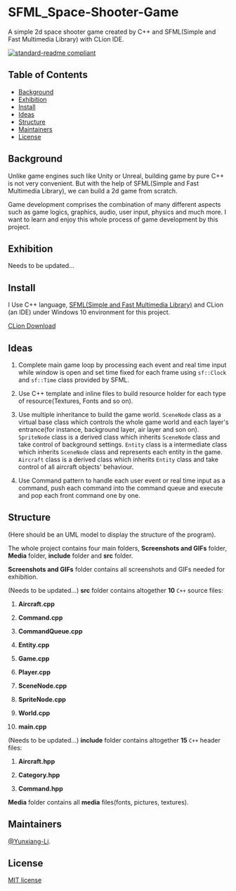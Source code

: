 # SFML_Space-Shooter-Game

A simple 2d space shooter game created by C++ and SFML(Simple and Fast Multimedia Library) with CLion IDE.

[![standard-readme compliant](https://img.shields.io/badge/readme%20style-standard-brightgreen.svg?style=flat-square)](https://github.com/RichardLitt/standard-readme)

## Table of Contents

- [Background](#Background)
- [Exhibition](#Exhibition)
- [Install](#install)
- [Ideas](#Ideas)
- [Structure](#Structure)
- [Maintainers](#Maintainers)
- [License](#license)

## Background

Unlike game engines such like Unity or Unreal, building game by pure C++ is not very convenient. But with the help of SFML(Simple and Fast Multimedia Library), we can build a 2d game from scratch. 

Game development comprises the combination of many different aspects such as game logics, graphics, audio, user input, physics and much more. I want to learn and enjoy this whole process of game development by this project.

## Exhibition

Needs to be updated...

## Install

I Use C++ language, [SFML(Simple and Fast Multimedia Library)](https://www.sfml-dev.org/index.php) and CLion (an IDE) under Windows 10 environment for this project.

[CLion Download](https://www.jetbrains.com/clion/download/#section=windows)<br>

## Ideas

1. Complete main game loop by processing each event and real time input while window is open and set time fixed for each frame using `sf::Clock` and `sf::Time` class provided by SFML.

2. Use C++ template and inline files to build resource holder for each type of resource(Textures, Fonts and so on).

3. Use multiple inheritance to build the game world. `SceneNode` class as a virtual base class which controls the whole game world and each layer's entrance(for instance, background layer, air layer and son on). `SpriteNode` class is a derived class which inherits `SceneNode` class and take control of background settings. `Entity` class is a intermediate class which inherits `SceneNode` class and represents each entity in the game. `Aircraft` class is a derived class which inherits `Entity` class and take control of all aircraft objects' behaviour.

4. Use Command pattern to handle each user event or real time input as a command, push each command into the command queue and execute and pop each front command one by one. 

## Structure

(Here should be an UML model to display the structure of the program).

The whole project contains four main folders, **Screenshots and GIFs** folder, **Media** folder, **include** folder and **src** folder.

**Screenshots and GIFs** folder contains all screenshots and GIFs needed for exhibition.

(Needs to be updated...) **src** folder contains altogether **10** `C++` source files:

1. **Aircraft.cpp**

2. **Command.cpp**

3. **CommandQueue.cpp**

4. **Entity.cpp**

5. **Game.cpp**

6. **Player.cpp**
  
7. **SceneNode.cpp**

8. **SpriteNode.cpp**

9. **World.cpp**

10. **main.cpp**

(Needs to be updated...) **include** folder contains altogether **15** `C++` header files:

1. **Aircraft.hpp**

2. **Category.hpp**

3. **Command.hpp**

**Media** folder contains all **media** files(fonts, pictures, textures).

## Maintainers

[@Yunxiang-Li](https://github.com/Yunxiang-Li).

## License

[MIT license](https://github.com/Yunxiang-Li/SFML_Space-Shooter-Game/blob/main/LICENSE)

